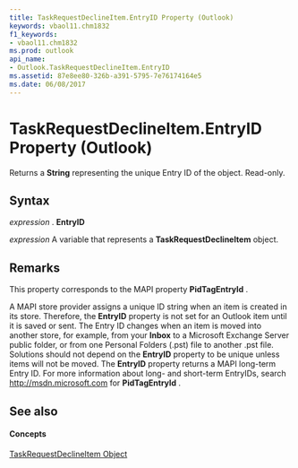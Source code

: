 ```yaml
---
title: TaskRequestDeclineItem.EntryID Property (Outlook)
keywords: vbaol11.chm1832
f1_keywords:
- vbaol11.chm1832
ms.prod: outlook
api_name:
- Outlook.TaskRequestDeclineItem.EntryID
ms.assetid: 87e8ee80-326b-a391-5795-7e76174164e5
ms.date: 06/08/2017
---
```



# TaskRequestDeclineItem.EntryID Property (Outlook)

Returns a **String** representing the unique Entry ID of the object. Read-only.


## Syntax

 _expression_ . **EntryID**

 _expression_ A variable that represents a **TaskRequestDeclineItem** object.


## Remarks

This property corresponds to the MAPI property **PidTagEntryId** .

A MAPI store provider assigns a unique ID string when an item is created in its store. Therefore, the **EntryID** property is not set for an Outlook item until it is saved or sent. The Entry ID changes when an item is moved into another store, for example, from your **Inbox** to a Microsoft Exchange Server public folder, or from one Personal Folders (.pst) file to another .pst file. Solutions should not depend on the **EntryID** property to be unique unless items will not be moved. The **EntryID** property returns a MAPI long-term Entry ID. For more information about long- and short-term EntryIDs, search http://msdn.microsoft.com for **PidTagEntryId** .


## See also


#### Concepts


[TaskRequestDeclineItem Object](taskrequestdeclineitem-object-outlook.md)


